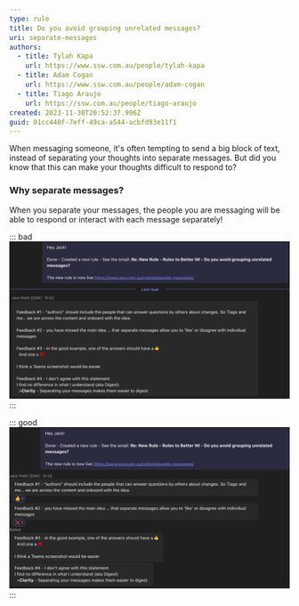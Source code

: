 ```yaml
---
type: rule
title: Do you avoid grouping unrelated messages?
uri: separate-messages
authors:
  - title: Tylah Kapa
    url: https://www.ssw.com.au/people/tylah-kapa
  - title: Adam Cogan
    url: https://www.ssw.com.au/people/adam-cogan
  - title: Tiago Araujo
    url: https://ssw.com.au/people/tiago-araujo
created: 2023-11-30T20:52:37.996Z
guid: 01cc440f-7eff-49ca-a544-acbfd93e11f1
---
```

When messaging someone, it's often tempting to send a big block of text, instead of separating your thoughts into separate messages. But did you know that this can make your thoughts difficult to respond to?

<!--endintro-->

### Why separate messages?

When you separate your messages, the people you are messaging will be able to respond or interact with each message separately!

::: bad
![Figure: Bad example - This message contains many different subjects! It's informative, but hard to respond to.](./separate-messages-bad.png)
:::

::: good
![Figure: Good example - Here, each message is separate, making them individually available for responses.](./separate-messages-good.png)
:::
